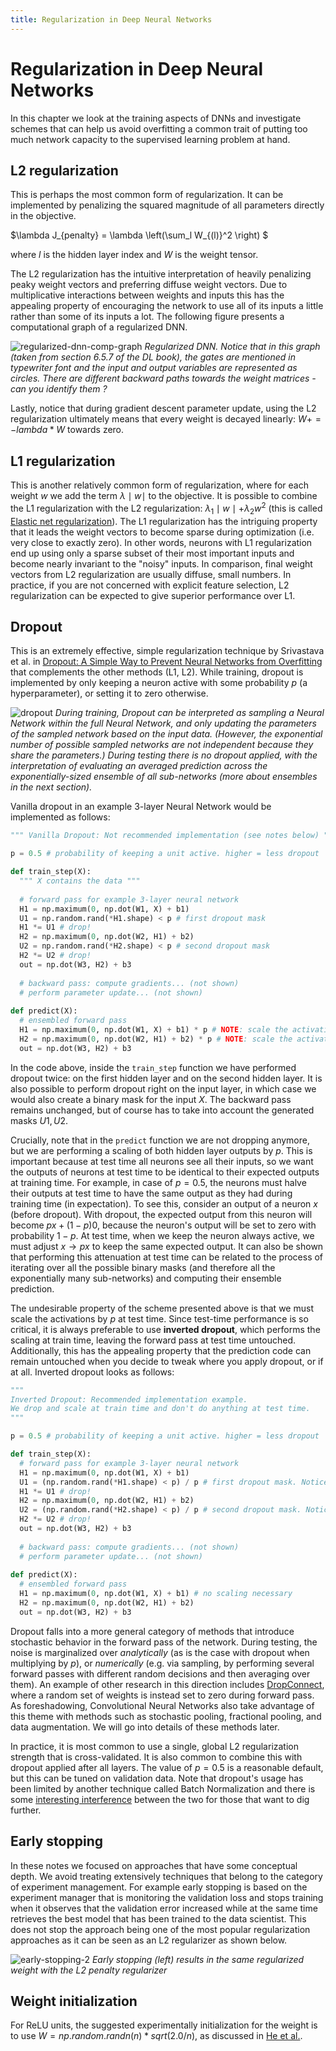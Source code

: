 ```yaml
---
title: Regularization in Deep Neural Networks
---
```


# Regularization in Deep Neural Networks

In this chapter we look at the training aspects of DNNs and investigate schemes that can help us avoid overfitting a common trait of putting too much network capacity to the supervised learning problem at hand. 

## L2 regularization

This is perhaps the most common form of regularization. It can be implemented by penalizing the squared magnitude of all parameters directly in the objective. 

$\lambda J_{penalty} = \lambda \left(\sum_l W_{(l)}^2 \right) $

where $l$ is the hidden layer index and $W$ is the weight tensor. 

The L2 regularization has the intuitive interpretation of heavily penalizing peaky weight vectors and preferring diffuse weight vectors.  Due to multiplicative interactions between weights and inputs this has the appealing property of encouraging the network to use all of its inputs a little rather than some of its inputs a lot. The following figure presents a computational graph of a regularized DNN. 

![regularized-dnn-comp-graph](images/regularized-dnn-comp-graph.png#center)
_Regularized DNN. Notice that in this graph (taken from section 6.5.7 of the DL book), the gates are mentioned in typewriter font and the input and output variables are represented as circles.  There are different backward paths towards the weight matrices - can you identify them ?_

Lastly, notice that during gradient descent parameter update, using the L2 regularization ultimately means that every weight is decayed linearly: $W += -lambda * W$ towards zero.

## L1 regularization 
This is another relatively common form of regularization, where for each weight $w$ we add the term $\lambda  \mid w \mid$ to the objective. It is possible to combine the L1 regularization with the L2 regularization: $\lambda_1 \mid w \mid + \lambda_2 w^2$ (this is called [Elastic net regularization](http://web.stanford.edu/~hastie/Papers/B67.2%20%282005%29%20301-320%20Zou%20&%20Hastie.pdf)). The L1 regularization has the intriguing property that it leads the weight vectors to become sparse during optimization (i.e. very close to exactly zero). In other words, neurons with L1 regularization end up using only a sparse subset of their most important inputs and become nearly invariant to the "noisy" inputs. In comparison, final weight vectors from L2 regularization are usually diffuse, small numbers. In practice, if you are not concerned with explicit feature selection, L2 regularization can be expected to give superior performance over L1.


## Dropout
This is an extremely effective, simple regularization technique by Srivastava et al. in [Dropout: A Simple Way to Prevent Neural Networks from Overfitting](http://www.cs.toronto.edu/~rsalakhu/papers/srivastava14a.pdf) that complements the other methods (L1, L2). While training, dropout is implemented by only keeping a neuron active with some probability $p$ (a hyperparameter), or setting it to zero otherwise.

![dropout](images/dropout.jpeg#center)
_During training, Dropout can be interpreted as sampling a Neural Network within the full Neural Network, and only updating the parameters of the sampled network based on the input data. (However, the exponential number of possible sampled networks are not independent because they share the parameters.) During testing there is no dropout applied, with the interpretation of evaluating an averaged prediction across the exponentially-sized ensemble of all sub-networks (more about ensembles in the next section)._

Vanilla dropout in an example 3-layer Neural Network would be implemented as follows:

```python
""" Vanilla Dropout: Not recommended implementation (see notes below) """

p = 0.5 # probability of keeping a unit active. higher = less dropout

def train_step(X):
  """ X contains the data """
  
  # forward pass for example 3-layer neural network
  H1 = np.maximum(0, np.dot(W1, X) + b1)
  U1 = np.random.rand(*H1.shape) < p # first dropout mask
  H1 *= U1 # drop!
  H2 = np.maximum(0, np.dot(W2, H1) + b2)
  U2 = np.random.rand(*H2.shape) < p # second dropout mask
  H2 *= U2 # drop!
  out = np.dot(W3, H2) + b3
  
  # backward pass: compute gradients... (not shown)
  # perform parameter update... (not shown)
  
def predict(X):
  # ensembled forward pass
  H1 = np.maximum(0, np.dot(W1, X) + b1) * p # NOTE: scale the activations
  H2 = np.maximum(0, np.dot(W2, H1) + b2) * p # NOTE: scale the activations
  out = np.dot(W3, H2) + b3
```

In the code above, inside the ```train_step``` function we have performed dropout twice: on the first hidden layer and on the second hidden layer. It is also possible to perform dropout right on the input layer, in which case we would also create a binary mask for the input $X$. The backward pass remains unchanged, but of course has to take into account the generated masks $U1,U2$. 

Crucially, note that in the ```predict```  function we are not dropping anymore, but we are performing a scaling of both hidden layer outputs by $p$. This is important because at test time all neurons see all their inputs, so we want the outputs of neurons at test time to be identical to their expected outputs at training time. For example, in case of $p = 0.5$, the neurons must halve their outputs at test time to have the same output as they had during training time (in expectation). To see this, consider an output of a neuron $x$ (before dropout). With dropout, the expected output from this neuron will become $px + (1-p)0$, because the neuron's output will be set to zero with probability $1-p$. At test time, when we keep the neuron always active, we must adjust $x \rightarrow px$ to keep the same expected output. It can also be shown that performing this attenuation at test time can be related to the process of iterating over all the possible binary masks (and therefore all the exponentially many sub-networks) and computing their ensemble prediction.

The undesirable property of the scheme presented above is that we must scale the activations by $p$ at test time. Since test-time performance is so critical, it is always preferable to use **inverted dropout**, which performs the scaling at train time, leaving the forward pass at test time untouched. Additionally, this has the appealing property that the prediction code can remain untouched when you decide to tweak where you apply dropout, or if at all. Inverted dropout looks as follows:

```python
""" 
Inverted Dropout: Recommended implementation example.
We drop and scale at train time and don't do anything at test time.
"""

p = 0.5 # probability of keeping a unit active. higher = less dropout

def train_step(X):
  # forward pass for example 3-layer neural network
  H1 = np.maximum(0, np.dot(W1, X) + b1)
  U1 = (np.random.rand(*H1.shape) < p) / p # first dropout mask. Notice /p!
  H1 *= U1 # drop!
  H2 = np.maximum(0, np.dot(W2, H1) + b2)
  U2 = (np.random.rand(*H2.shape) < p) / p # second dropout mask. Notice /p!
  H2 *= U2 # drop!
  out = np.dot(W3, H2) + b3
  
  # backward pass: compute gradients... (not shown)
  # perform parameter update... (not shown)
  
def predict(X):
  # ensembled forward pass
  H1 = np.maximum(0, np.dot(W1, X) + b1) # no scaling necessary
  H2 = np.maximum(0, np.dot(W2, H1) + b2)
  out = np.dot(W3, H2) + b3
```

Dropout falls into a more general category of methods that introduce stochastic behavior in the forward pass of the network. During testing, the noise is marginalized over *analytically* (as is the case with dropout when multiplying by $p$), or *numerically* (e.g. via sampling, by performing several forward passes with different random decisions and then averaging over them). An example of other research in this direction includes [DropConnect](http://cs.nyu.edu/~wanli/dropc/), where a random set of weights is instead set to zero during forward pass. As foreshadowing, Convolutional Neural Networks also take advantage of this theme with methods such as stochastic pooling, fractional pooling, and data augmentation. We will go into details of these methods later.

In practice, it is most common to use a single, global L2 regularization strength that is cross-validated. It is also common to combine this with dropout applied after all layers. The value of $p = 0.5$ is a reasonable default, but this can be tuned on validation data. Note that dropout's usage has been limited by another technique called Batch Normalization and there is some [interesting interference](https://arxiv.org/pdf/1801.05134.pdf) between the two for those that want to dig further.

## Early stopping

 In these notes we focused on approaches that have some conceptual depth. We avoid treating extensively techniques that belong to the category of experiment management. For example early stopping is based on the experiment manager that is monitoring the validation loss and stops training when  it observes that the validation error increased while at the same time retrieves the best model that has been trained to the data scientist. This does not stop the approach being one of the most popular regularization approaches as it can be seen as an L2 regularizer as shown below.

 ![early-stopping-2](images/early-stopping2.png#center)
 _Early stopping (left) results in the same regularized weight with the L2 penalty regularizer_

## Weight initialization

For ReLU units, the suggested experimentally initialization for the weight is to use $W = np.random.randn(n) * sqrt(2.0/n)$, as discussed in [He et al.](http://arxiv-web3.library.cornell.edu/abs/1502.01852). 



<!-- ### Control system view of training

![control-system-training](images/control-system-training.drawio.svg#center) -->
